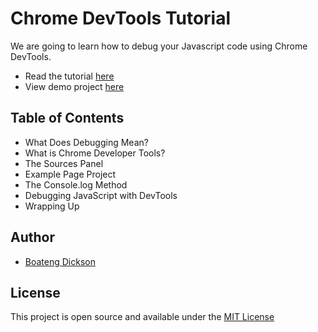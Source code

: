 ﻿# Chrome DevTools Tutorial
 We are going to learn how to debug your Javascript code using Chrome DevTools.<br>
 - Read the tutorial [here](https://boatengg.hashnode.dev/a-complete-guide-to-debugging-javascript-in-chrome)<br>
 - View demo project [here](https://boatengg.hashnode.dev/a-complete-guide-to-debugging-javascript-in-chrome)
 
 
 ## Table of Contents
- What Does Debugging Mean?
- What is Chrome Developer Tools?
- The Sources Panel
- Example Page Project
- The Console.log Method
- Debugging JavaScript with DevTools
- Wrapping Up

 ## Author
 - [Boateng Dickson](https://www.twitter.com/dboatengx)

## License
This project is open source and available under the [MIT License](https://github.com/dboatengg/A-Complete-Guide-to-Debugging-Javascript-in-Chrome/blob/main/LICENSE.md)
